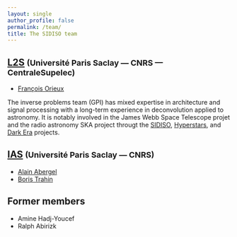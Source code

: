 ```yaml
---
layout: single
author_profile: false
permalink: /team/
title: The SIDISO team
---
```


## [L2S](http://www.l2s.centralesupelec.fr) <font size="4">(Université Paris Saclay — CNRS — CentraleSupelec)</font>

- [François Orieux](https://pro.orieux.fr)

The inverse problems team (GPI) has mixed expertise in architecture and signal
processing with a long-term experience in deconvolution applied to astronomy. It
is notably involved in the James Webb Space Telescope projet and the radio
astronomy SKA project througt the [SIDISO](http://sidiso.github.io),
[Hyperstars](http://hyperstars.fr/), and [Dark
Era](https://dark-era.pages.centralesupelec.fr/) projects.

## [IAS](https://www.ias.u-psud.fr/) <font size="4">(Université Paris Saclay — CNRS)</font>

- [Alain Abergel](mailto:alain.abergel@universite-paris-saclay.fr)
- [Boris Trahin](mailto:boris.trahin@universite-paris-saclay.fr>)

## Former members

- Amine Hadj-Youcef
- Ralph Abirizk
